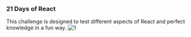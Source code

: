 ### 21 Days of React
This challenge is designed to test different aspects of React and perfect knowledge in a fun way.
![1](https://github.com/NikolaVekic/21-days-of-react/assets/55920607/c6e74c02-47b8-425f-aa83-b14ae153758d)
